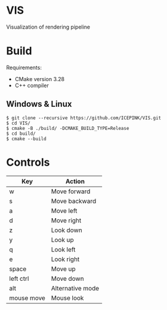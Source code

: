 # VIS

Visualization of rendering pipeline

# Build

Requirements:
- CMake version 3.28
- C++ compiler

## Windows & Linux

~~~
$ git clone --recursive https://github.com/ICEPINK/VIS.git
$ cd VIS/
$ cmake -B ./build/ -DCMAKE_BUILD_TYPE=Release
$ cd build/
$ cmake --build
~~~

# Controls
| Key | Action |
| --- | ------ |
| w | Move forward |
| s | Move backward |
| a | Move left |
| d | Move right |
| z | Look down |
| y | Look up |
| q | Look left |
| e | Look right |
| space | Move up|
| left ctrl | Move down |
| alt | Alternative mode |
| mouse move | Mouse look |

